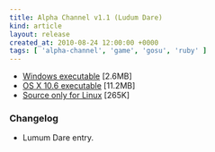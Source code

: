 ```yaml
---
title: Alpha Channel v1.1 (Ludum Dare)
kind: article
layout: release
created_at: 2010-08-24 12:00:00 +0000
tags: [ 'alpha-channel', 'game', 'gosu', 'ruby' ]
---
```



* [Windows executable](http://dl.dropbox.com/u/33370854/games/alpha_channel/spooner_ld_18_alpha_channel_v1_1_windows.zip) [2.6MB]
* [OS X 10.6 executable](http://dl.dropbox.com/u/33370854/games/alpha_channel/spooner_ld_18_alpha_channel_v1_1_os_x.zip) [11.2MB]
* [Source only for Linux](http://dl.dropbox.com/u/33370854/games/alpha_channel/spooner_ld_18_alpha_channel_v1_1_source.zip) [265K]


### Changelog

* Lumum Dare entry.